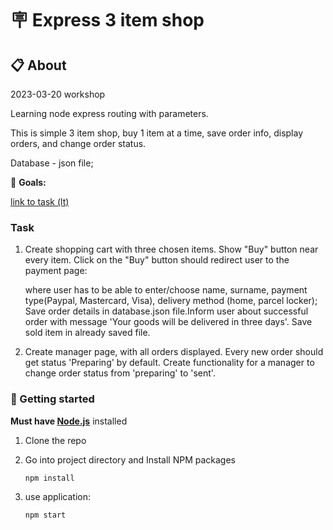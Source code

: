 # 🪧 Express 3 item shop

## 📋 About

2023-03-20 workshop

Learning node express routing with parameters.

This is simple 3 item shop, buy 1 item at a time, save order info, display orders, and change order status.

Database - json file;

🎯 **Goals:**

[link to task (lt)](./README-task-lt.md)

### Task

1. Create shopping cart with three chosen items. Show "Buy" button near every item. Click on the "Buy" button should redirect user to the payment page:

   where user has to be able to enter/choose name, surname, payment type(Paypal, Mastercard, Visa), delivery method (home, parcel locker);
   Save order details in database.json file.Inform user about successful order with message 'Your goods will be delivered in three days'.
   Save sold item in already saved file.

2. Create manager page, with all orders displayed.
   Every new order should get status 'Preparing' by default.
   Create functionality for a manager to change order status from 'preparing' to 'sent'.

### 🏁 Getting started

**Must have [Node.js](https://nodejs.org)** installed

1. Clone the repo
2. Go into project directory and Install NPM packages

   ```sh
   npm install
   ```

3. use application:

   ```sh
   npm start
   ```
